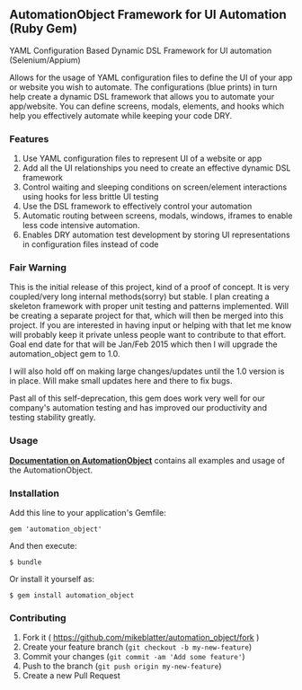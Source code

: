 ## AutomationObject Framework for UI Automation (Ruby Gem)

YAML Configuration Based Dynamic DSL Framework for UI automation (Selenium/Appium)

Allows for the usage of YAML configuration files to define the UI of your app or website you wish to automate.  The configurations
(blue prints) in turn help create a dynamic DSL framework that allows you to automate your app/website.  You can define
screens, modals, elements, and hooks which help you effectively automate while keeping your code DRY.

### Features

1. Use YAML configuration files to represent UI of a website or app
2. Add all the UI relationships you need to create an effective dynamic DSL framework
3. Control waiting and sleeping conditions on screen/element interactions using hooks for less brittle UI testing
4. Use the DSL framework to effectively control your automation
5. Automatic routing between screens, modals, windows, iframes to enable less code intensive automation.
6. Enables DRY automation test development by storing UI representations in configuration files instead of code

### Fair Warning

This is the initial release of this project, kind of a proof of concept.  It is very coupled/very long internal methods(sorry) but stable.
I plan creating a skeleton framework with proper unit testing and patterns implemented.  Will be creating a separate project
for that, which will then be merged into this project.  If you are interested in having input or helping with that let me know
will probably keep it private unless people want to contribute to that effort.  Goal end date for that will be Jan/Feb 2015
which then I will upgrade the automation_object gem to 1.0.

I will also hold off on making large changes/updates until the 1.0 version is in place.  Will make small updates
here and there to fix bugs.

Past all of this self-deprecation, this gem does work very well for our company's automation testing and has
improved our productivity and testing stability greatly.

### Usage

__[Documentation on AutomationObject](docs/README.md)__ contains all examples and usage of the AutomationObject.

### Installation

Add this line to your application's Gemfile:

    gem 'automation_object'

And then execute:

    $ bundle

Or install it yourself as:

    $ gem install automation_object

### Contributing

1. Fork it ( https://github.com/mikeblatter/automation_object/fork )
2. Create your feature branch (`git checkout -b my-new-feature`)
3. Commit your changes (`git commit -am 'Add some feature'`)
4. Push to the branch (`git push origin my-new-feature`)
5. Create a new Pull Request